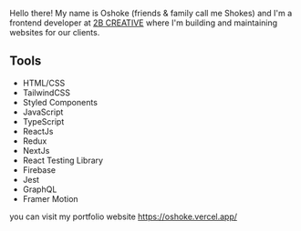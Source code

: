 

Hello there! My name is Oshoke (friends & family call me Shokes) and I'm a frontend developer at [2B CREATIVE](https://2b.co.uk/) where I'm building and maintaining websites for our clients.

## Tools

* HTML/CSS
* TailwindCSS
* Styled Components
* JavaScript
* TypeScript
* ReactJs
* Redux
* NextJs
* React Testing Library
* Firebase
* Jest
* GraphQL
* Framer Motion


you can visit my portfolio website https://oshoke.vercel.app/





